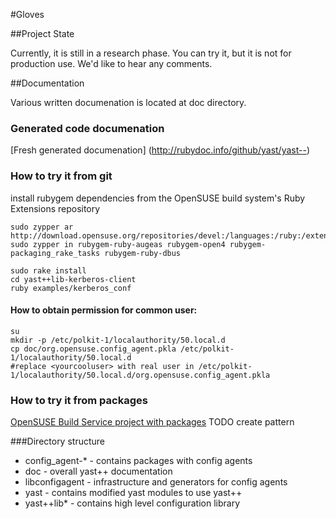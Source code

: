 #Gloves


##Project State

Currently, it is still in a research phase.
You can try it, but it is not for production use. We'd like to hear any comments.

##Documentation

Various written documenation is located at doc directory.

### Generated code documenation
[Fresh generated documenation] (http://rubydoc.info/github/yast/yast--)

### How to try it from git
install rubygem dependencies from the OpenSUSE build system's Ruby Extensions repository

    sudo zypper ar http://download.opensuse.org/repositories/devel:/languages:/ruby:/extensions/openSUSE_12.1/devel:languages:ruby:extensions.repo
    sudo zypper in rubygem-ruby-augeas rubygem-open4 rubygem-packaging_rake_tasks rubygem-ruby-dbus

    sudo rake install
    cd yast++lib-kerberos-client
    ruby examples/kerberos_conf


#### How to obtain permission for common user:
    su
    mkdir -p /etc/polkit-1/localauthority/50.local.d
    cp doc/org.opensuse.config_agent.pkla /etc/polkit-1/localauthority/50.local.d
    #replace <yourcooluser> with real user in /etc/polkit-1/localauthority/50.local.d/org.opensuse.config_agent.pkla

### How to try it from packages
[OpenSUSE Build Service project with packages](https://build.opensuse.org/project/show?project=YaST:Head:YaST%2B%2B)
TODO create pattern

  


###Directory structure
* config_agent-* - contains packages with config agents
* doc - overall yast++ documentation
* libconfigagent - infrastructure and generators for config agents
* yast - contains modified yast modules to use yast++
* yast++lib* - contains high level configuration library
